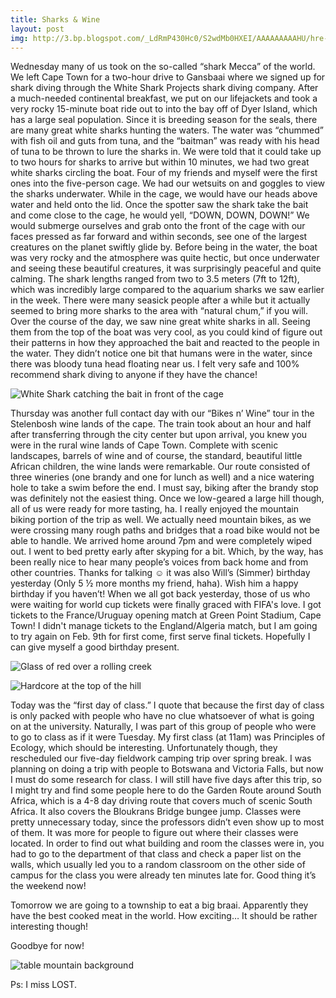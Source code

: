 ```yaml
---
title: Sharks & Wine
layout: post
img: http://3.bp.blogspot.com/_LdRmP430Hc0/S2wdMb0HXEI/AAAAAAAAAHU/hre-4U9tmC8/s680/IMG_4667.JPG
---
```


Wednesday many of us took on the so-called “shark Mecca” of the world. We left Cape Town for a two-hour drive to Gansbaai where we signed up for shark diving through the White Shark Projects shark diving company. After a much-needed continental breakfast, we put on our lifejackets and took a very rocky 15-minute boat ride out to into the bay off of Dyer Island, which has a large seal population. Since it is breeding season for the seals, there are many great white sharks hunting the waters. The water was “chummed” with fish oil and guts from tuna, and the “baitman” was ready with his head of tuna to be thrown to lure the sharks in. We were told that it could take up to two hours for sharks to arrive but within 10 minutes, we had two great white sharks circling the boat. Four of my friends and myself were the first ones into the five-person cage. We had our wetsuits on and goggles to view the sharks underwater. While in the cage, we would have our heads above water and held onto the lid. Once the spotter saw the shark take the bait and come close to the cage, he would yell, “DOWN, DOWN, DOWN!” We would submerge ourselves and grab onto the front of the cage with our faces pressed as far forward and within seconds, see one of the largest creatures on the planet swiftly glide by. Before being in the water, the boat was very rocky and the atmosphere was quite hectic, but once underwater and seeing these beautiful creatures, it was surprisingly peaceful and quite calming. The shark lengths ranged from two to 3.5 meters (7ft to 12ft), which was incredibly large compared to the aquarium sharks we saw earlier in the week. There were many seasick people after a while but it actually seemed to bring more sharks to the area with “natural chum,” if you will. Over the course of the day, we saw nine great white sharks in all. Seeing them from the top of the boat was very cool, as you could kind of figure out their patterns in how they approached the bait and reacted to the people in the water. They didn’t notice one bit that humans were in the water, since there was bloody tuna head floating near us. I felt very safe and 100% recommend shark diving to anyone if they have the chance!

![White Shark catching the bait in front of the cage](http://2.bp.blogspot.com/_LdRmP430Hc0/S2waQ0IQdLI/AAAAAAAAAG8/tkqSCK-1aIE/s680/IMG_4544.JPG)

Thursday was another full contact day with our “Bikes n’ Wine” tour in the Stelenbosh wine lands of the cape. The train took about an hour and half after transferring through the city center but upon arrival, you knew you were in the rural wine lands of Cape Town. Complete with scenic landscapes, barrels of wine and of course, the standard, beautiful little African children, the wine lands were remarkable. Our route consisted of three wineries (one brandy and one for lunch as well) and a nice watering hole to take a swim before the end. I must say, biking after the brandy stop was definitely not the easiest thing. Once we low-geared a large hill though, all of us were ready for more tasting, ha. I really enjoyed the mountain biking portion of the trip as well. We actually need mountain bikes, as we were crossing many rough paths and bridges that a road bike would not be able to handle. We arrived home around 7pm and were completely wiped out. I went to bed pretty early after skyping for a bit. Which, by the way, has been really nice to hear many people’s voices from back home and from other countries. Thanks for talking ☺ it was also Will’s (Simmer) birthday yesterday (Only 5 ½ more months my friend, haha). Wish him a happy birthday if you haven’t! When we all got back yesterday, those of us who were waiting for world cup tickets were finally graced with FIFA's love. I got tickets to the France/Uruguay opening match at Green Point Stadium, Cape Town! I didn't manage tickets to the England/Algeria match, but I am going to try again on Feb. 9th for first come, first serve final tickets. Hopefully I can give myself a good birthday present.

![Glass of red over a rolling creek](http://2.bp.blogspot.com/_LdRmP430Hc0/S2wcZZW6ubI/AAAAAAAAAHM/tUf-rdsWsos/s680/IMG_4584.JPG)

![Hardcore at the top of the hill](http://2.bp.blogspot.com/_LdRmP430Hc0/S2wa_sQpvJI/AAAAAAAAAHE/8GWb2Nlh3Vk/s680/IMG_4635.JPG)

Today was the “first day of class.” I quote that because the first day of class is only packed with people who have no clue whatsoever of what is going on at the university. Naturally, I was part of this group of people who were to go to class as if it were Tuesday. My first class (at 11am) was Principles of Ecology, which should be interesting. Unfortunately though, they rescheduled our five-day fieldwork camping trip over spring break. I was planning on doing a trip with people to Botswana and Victoria Falls, but now I must do some research for class. I will still have five days after this trip, so I might try and find some people here to do the Garden Route around South Africa, which is a 4-8 day driving route that covers much of scenic South Africa. It also covers the Bloukrans Bridge bungee jump. Classes were pretty unnecessary today, since the professors didn’t even show up to most of them. It was more for people to figure out where their classes were located. In order to find out what building and room the classes were in, you had to go to the department of that class and check a paper list on the walls, which usually led you to a random classroom on the other side of campus for the class you were already ten minutes late for. Good thing it’s the weekend now! 

Tomorrow we are going to a township to eat a big braai. Apparently they have the best cooked meat in the world. How exciting… It should be rather interesting though!

Goodbye for now!

![table mountain background](http://3.bp.blogspot.com/_LdRmP430Hc0/S2wdMb0HXEI/AAAAAAAAAHU/hre-4U9tmC8/s680/IMG_4667.JPG)

Ps: I miss LOST.